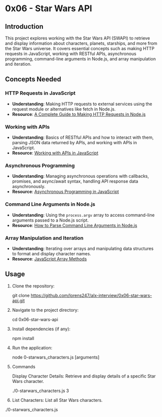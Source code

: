 # 0x06 - Star Wars API

## Introduction
This project explores working with the Star Wars API (SWAPI) to retrieve and display information about characters, planets, starships, and more from the Star Wars universe. It covers essential concepts such as making HTTP requests in JavaScript, working with RESTful APIs, asynchronous programming, command-line arguments in Node.js, and array manipulation and iteration.

## Concepts Needed

### HTTP Requests in JavaScript
- **Understanding**: Making HTTP requests to external services using the request module or alternatives like fetch in Node.js.
- **Resource**: [A Complete Guide to Making HTTP Requests in Node.js](https://www.twilio.com/blog/2017/08/http-requests-in-node-js.html)

### Working with APIs
- **Understanding**: Basics of RESTful APIs and how to interact with them, parsing JSON data returned by APIs, and working with APIs in JavaScript.
- **Resource**: [Working with APIs in JavaScript](https://developer.mozilla.org/en-US/docs/Learn/JavaScript/Client-side_web_APIs/Introduction)

### Asynchronous Programming
- **Understanding**: Managing asynchronous operations with callbacks, promises, and async/await syntax, handling API response data asynchronously.
- **Resource**: [Asynchronous Programming in JavaScript](https://developer.mozilla.org/en-US/docs/Learn/JavaScript/Asynchronous)

### Command Line Arguments in Node.js
- **Understanding**: Using the `process.argv` array to access command-line arguments passed to a Node.js script.
- **Resource**: [How to Parse Command Line Arguments in Node.js](https://nodejs.dev/learn/how-to-parse-command-line-arguments-in-nodejs)

### Array Manipulation and Iteration
- **Understanding**: Iterating over arrays and manipulating data structures to format and display character names.
- **Resource**: [JavaScript Array Methods](https://developer.mozilla.org/en-US/docs/Web/JavaScript/Reference/Global_Objects/Array)

## Usage
1. Clone the repository:
   
   git clone https://github.com/lorens247/alx-interview/0x06-star-wars-api.git

2. Navigate to the project directory:

    cd 0x06-star-wars-api

3.  Install dependencies (if any):

    npm install

4.  Run the application:

    node 0-starwars_characters.js <command> [arguments]

5.  Commands

    Display Character Details: Retrieve and display details of a specific Star Wars character.

    ./0-starwars_characters.js 3 <character-name>

6.  List Characters: List all Star Wars characters.

   ./0-starwars_characters.js 
